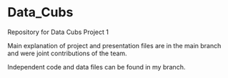 # Data_Cubs
Repository for Data Cubs Project 1 


Main explanation of project and presentation files are in the main branch and were joint contributions of the team.

Independent code and data files can be found in my branch.
